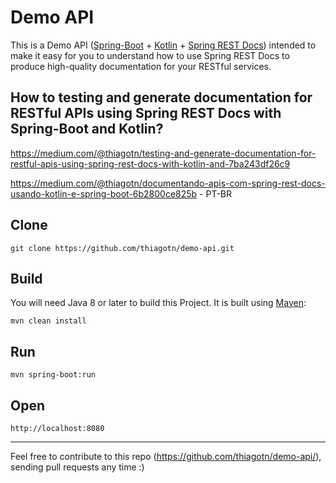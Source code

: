 # Demo API

This is a Demo API ([Spring-Boot](https://spring.io/projects/spring-boot) + [Kotlin](https://kotlinlang.org/) + [Spring REST Docs](https://docs.spring.io/spring-restdocs/docs/current/reference/html5/)) intended to make it easy for you to understand how to use Spring REST Docs to produce high-quality documentation for your RESTful services.

## How to testing and generate documentation for RESTful APIs using Spring REST Docs with Spring-Boot and Kotlin? 

https://medium.com/@thiagotn/testing-and-generate-documentation-for-restful-apis-using-spring-rest-docs-with-kotlin-and-7ba243df26c9

https://medium.com/@thiagotn/documentando-apis-com-spring-rest-docs-usando-kotlin-e-spring-boot-6b2800ce825b - PT-BR

## Clone

    git clone https://github.com/thiagotn/demo-api.git

## Build
You will need Java 8 or later to build this Project. It is built using [Maven](https://maven.apache.org/):

    mvn clean install

## Run

    mvn spring-boot:run
    
## Open

    http://localhost:8080

------
Feel free to contribute to this repo (https://github.com/thiagotn/demo-api/), sending pull requests any time :)
